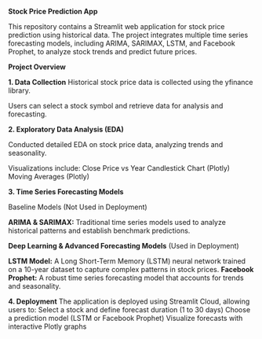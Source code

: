 ****Stock Price Prediction App****

This repository contains a Streamlit web application for stock price prediction using historical data. The project integrates multiple time series forecasting models, including ARIMA, SARIMAX, LSTM, and Facebook Prophet, to analyze stock trends and predict future prices.


**Project Overview**

**1. Data Collection**
Historical stock price data is collected using the yfinance library.

Users can select a stock symbol and retrieve data for analysis and forecasting.

**2. Exploratory Data Analysis (EDA)**

Conducted detailed EDA on stock price data, analyzing trends and seasonality.

Visualizations include:
Close Price vs Year
Candlestick Chart (Plotly)
Moving Averages (Plotly)

**3. Time Series Forecasting Models**

Baseline Models (Not Used in Deployment)

**ARIMA & SARIMAX:** Traditional time series models used to analyze historical patterns and establish benchmark predictions.

**Deep Learning & Advanced Forecasting Models** (Used in Deployment)

**LSTM Model:** A Long Short-Term Memory (LSTM) neural network trained on a 10-year dataset to capture complex patterns in stock prices.
**Facebook Prophet:** A robust time series forecasting model that accounts for trends and seasonality.

**4. Deployment**
The application is deployed using Streamlit Cloud, allowing users to:
Select a stock and define forecast duration (1 to 30 days)
Choose a prediction model (LSTM or Facebook Prophet)
Visualize forecasts with interactive Plotly graphs


